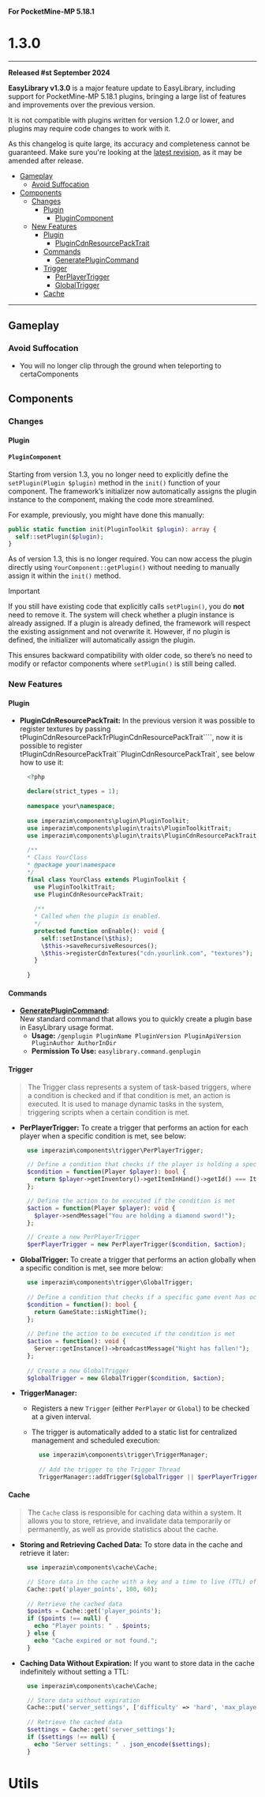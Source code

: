 **For PocketMine-MP 5.18.1**

# 1.3.0
---

**Released #st September 2024**

**EasyLibrary v1.3.0** is a major feature update to EasyLibrary, including support for PocketMine-MP 5.18.1 plugins, bringing a large list of features and improvements over the previous version.

It is not compatible with plugins written for version 1.2.0 or lower, and plugins may require code changes to work with it.

As this changelog is quite large, its accuracy and completeness cannot be guaranteed. Make sure you're looking at the [latest revision](https://github.com/ImperaZim/EasyLibrary/blob/development/changelogs/1.3.md), as it may be amended after release.

* [Gameplay](#gameplay)
  + [Avoid Suffocation](#avoid-suffocation)
* [Components](#components)
  + [Changes](#changes)
    + [Plugin](#plugin)
      - [PluginComponent](#plugincomponent)
  + [New Features](#new-features)
    + [Plugin](#plugin-features)
      - [PluginCdnResourcePackTrait](#plugincdnresourcepacktrait)
    + [Commands](#commands) 
      - [GeneratePluginCommand](#generateplugincommand)
    + [Trigger](#trigger)
      - [PerPlayerTrigger](#perplayertrigger)
      - [GlobalTrigger](#globaltrigger)
    +  [Cache](#cache)
  
---

## Gameplay
### Avoid Suffocation
- You will no longer clip through the ground when teleporting to certaComponents

## Components 
### Changes
#### Plugin
#### `PluginComponent`

Starting from version 1.3, you no longer need to explicitly define the `setPlugin(Plugin $plugin)` method in the `init()` function of your component. The framework’s initializer now automatically assigns the plugin instance to the component, making the code more streamlined.

For example, previously, you might have done this manually:

```php
public static function init(PluginToolkit $plugin): array {
  self::setPlugin($plugin);
}
```

As of version 1.3, this is no longer required. You can now access the plugin directly using `YourComponent::getPlugin()` without needing to manually assign it within the `init()` method.

> [!IMPORTANT] 
> If you still have existing code that explicitly calls `setPlugin()`, you do **not** need to remove it. The system will check whether a plugin instance is already assigned. If a plugin is already defined, the framework will respect the existing assignment and not overwrite it. However, if no plugin is defined, the initializer will automatically assign the plugin.

This ensures backward compatibility with older code, so there’s no need to modify or refactor components where `setPlugin()` is still being called.
### New Features 
<h4 id="plugin-features">Plugin</h4>

- <a id="plugincdnresourcepacktrait"></a>**PluginCdnResourcePackTrait:** In the previous version it was possible to register textures by passing tPluginCdnResourcePackTrPluginCdnResourcePackTrait````, now it is possible to register tPluginCdnResourcePackTrait``PluginCdnResourcePackTrait`, see below how to use it:


  ```php 
    <?php

    declare(strict_types = 1);
    
    namespace your\namespace;
    
    use imperazim\components\plugin\PluginToolkit;
    use imperazim\components\plugin\traits\PluginToolkitTrait;
    use imperazim\components\plugin\traits\PluginCdnResourcePackTrait;
    
    /**
    * Class YourClass
    * @package your\namespace
    */
    final class YourClass extends PluginToolkit {
      use PluginToolkitTrait;
      use PluginCdnResourcePackTrait;
    
      /**
      * Called when the plugin is enabled.
      */
      protected function onEnable(): void {
        self::setInstance(\$this);
        \$this->saveRecursiveResources();
        \$this->registerCdnTextures("cdn.yourlink.com", "textures");
      }
    
    }
  ```
  
#### Commands 
- <a id="generateplugincommand"></a>**[GeneratePluginCommand](https://github.com/ImperaZim/EasyLibrary/blob/development/src/imperazim/components/command/defaults/GeneratePluginCommand.php):** 
<br> New standard command that allows you to quickly create a plugin base in EasyLibrary usage format.
  - **Usage:** ``/genplugin PluginName PluginVersion PluginApiVersion PluginAuthor AuthorInDir``
  - **Permission To Use:** ``easylibrary.command.genplugin``


#### Trigger 
> The Trigger class represents a system of task-based triggers, where a condition is checked and if that condition is met, an action is executed. It is used to manage dynamic tasks in the system, triggering scripts when a certain condition is met.

- <a id="perplayertrigger"></a>**PerPlayerTrigger:** To create a trigger that performs an action for each player when a specific condition is met, see below:

  ```php 
    use imperazim\components\trigger\PerPlayerTrigger;
  
    // Define a condition that checks if the player is holding a specific item
    $condition = function(Player $player): bool {
      return $player->getInventory()->getItemInHand()->getId() === Item::DIAMOND_SWORD;
    };
  
    // Define the action to be executed if the condition is met
    $action = function(Player $player): void {
      $player->sendMessage("You are holding a diamond sword!");
    };
  
    // Create a new PerPlayerTrigger
    $perPlayerTrigger = new PerPlayerTrigger($condition, $action);
  ```
- <a id="globaltrigger"></a>**GlobalTrigger:** To create a trigger that performs an action globally when a specific condition is met, see more below:

  ```php 
    use imperazim\components\trigger\GlobalTrigger;
    
    // Define a condition that checks if a specific game event has occurred
    $condition = function(): bool {
      return GameState::isNightTime();
    };
    
    // Define the action to be executed if the condition is met
    $action = function(): void {
      Server::getInstance()->broadcastMessage("Night has fallen!");
    };
    
    // Create a new GlobalTrigger
    $globalTrigger = new GlobalTrigger($condition, $action);
  ```
- **TriggerManager:** 
  - Registers a new `Trigger` (either `PerPlayer` or `Global`) to be checked at a given interval.
  - The trigger is automatically added to a static list for centralized management and scheduled execution:

      ```php 
        use imperazim\components\trigger\TriggerManager;
        
        // Add the trigger to the Trigger Thread
        TriggerManager::addTrigger($globalTrigger || $perPlayerTrigger);
      ```
#### Cache 
> The `Cache` class is responsible for caching data within a system. It allows you to store, retrieve, and invalidate data temporarily or permanently, as well as provide statistics about the cache.
- **Storing and Retrieving Cached Data:** To store data in the cache and retrieve it later:

  ```php 
    use imperazim\components\cache\Cache;

    // Store data in the cache with a key and a time to live (TTL) of 60 seconds
    Cache::put('player_points', 100, 60);
    
    // Retrieve the cached data
    $points = Cache::get('player_points');
    if ($points !== null) {
      echo "Player points: " . $points;
    } else {
      echo "Cache expired or not found.";
    }
  ```
- **Caching Data Without Expiration:** If you want to store data in the cache indefinitely without setting a TTL:

  ```php 
    use imperazim\components\cache\Cache;

    // Store data without expiration
    Cache::put('server_settings', ['difficulty' => 'hard', 'max_players' => 50]);
    
    // Retrieve the cached data
    $settings = Cache::get('server_settings');
    if ($settings !== null) {
      echo "Server settings: " . json_encode($settings);
    }
  ```
# Utils
